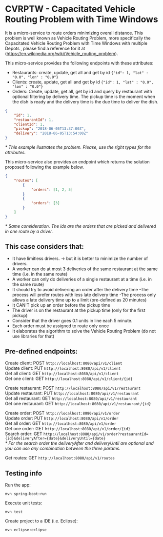 # CVRPTW - Capacitated Vehicle Routing Problem with Time Windows

It is a micro-service to route orders minimizing overall distance. This problem is well known as Vehicle Routing Problem,
more specifically the Capacitated Vehicle Routing Problem with Time Windows with multiple Depots
, please find a reference for it at (https://en.wikipedia.org/wiki/Vehicle_routing_problem).

This micro-service provides the following endpoints with these attributes:
- Restaurants: create, update, get all and get by id
`{"id": 1, "lat" : "0.0", "lon" : "0.0"}`
- Clients: create, update, get all and get by id
`{"id": 1, "lat" : "0.0", "lon" : "0.0"}`
- Orders: Create, update, get all, get by id and query by restaurant with optional filtering by delivery time.
The pickup time is the moment when the dish is ready and the delivery time is the due time to deliver the dish.
```json
{
    "id": 1,
    "restaurantId": 1,
    "clientId": 1,
    "pickup": "2018-06-05T13:37:00Z",
    "delivery": "2018-06-05T13:54:00Z"
}
```
_* This example ilustrates the problem. Please, use the right types for the attributes._

This micro-service also provides an endpoint which returns the solution proposed following the example below.
```json
{
	"routes": [
		{
			"orders": [1, 2, 5]
		}
		{
			"orders": [3]
		}
	]
}
```
_* Same consideration. The ids are the orders that are picked and delivered in one route by a driver._

## This case considers that:

- It have limitless drivers.
	-> but it is better to minimize the number of drivers.
- A worker can do at most 3 deliveries of the same restaurant at the same time (i.e. in the same route)
- A worker can only do deliveries of a single restaurant at a time (i.e. in the same route)
- It should try to avoid delivering an order after the delivery time
	-The process will prefer routes with less late delivery time
	-The process only allows a late delivery time up to a limit (pre-defined as 20 minutes)
- It CAN'T pick up an order before the pickup time
- The driver is on the restaurant at the pickup time (only for the first pickup)
- Consider that the driver goes 0.1 units in line each 5 minute.
- Each order must be assigned to route only once
- It elaborates the algorithm to solve the Vehicle Routing Problem (do not use libraries for that)

## Pre-defined endpoints:

Create client: POST `http://localhost:8080/api/v1/client`  
Update client: PUT `http://localhost:8080/api/v1/client`  
Get all client: GET `http://localhost:8080/api/v1/client`  
Get one client: GET `http://localhost:8080/api/v1/client/{id}`  

Create restaurant: POST `http://localhost:8080/api/v1/restaurant`  
Update restaurant: PUT `http://localhost:8080/api/v1/restaurant`  
Get all restaurant: GET `http://localhost:8080/api/v1/restaurant`  
Get one restaurant: GET `http://localhost:8080/api/v1/restaurant/{id}`  

Create order: POST `http://localhost:8080/api/v1/order`  
Update order: PUT `http://localhost:8080/api/v1/order`  
Get all order: GET `http://localhost:8080/api/v1/order`  
Get one order: GET `http://localhost:8080/api/v1/order/{id}`  
Search order: GET `http://localhost:8080/api/v1/order?restaurantId={id}&deliveryAfter={date}&deliveryUntil={date}`  
_* For the search order the deliveryAfter and deliveryUntil are optional
and you can use any combination between the three params._  

Get routes: GET `http://localhost:8080/api/v1/routes`  

## Testing info

Run the app:  
```
mvn spring-boot:run  
```

Execute unit tests:  
```
mvn test  
````

Create project to a IDE (i.e. Eclipse):  
```
mvn eclipse:eclipse
```
